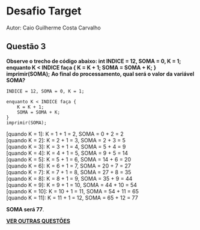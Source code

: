 # Desafio Target

Autor: Caio Guilherme Costa Carvalho


## Questão 3
**Observe o trecho de código abaixo: int INDICE = 12, SOMA = 0, K = 1; enquanto K < INDICE faça { K = K + 1; SOMA = SOMA + K; } imprimir(SOMA);**
**Ao final do processamento, qual será o valor da variável SOMA?**

    INDICE = 12, SOMA = 0, K = 1;
    
    enquanto K < INDICE faça {
        K = K + 1;
        SOMA = SOMA + K;
    }
    imprimir(SOMA);

[quando K = 1]: K = 1 + 1 = 2, SOMA = 0 + 2 = 2  
[quando K = 2]: K = 2 + 1 = 3, SOMA = 2 + 3 = 5  
[quando K = 3]: K = 3 + 1 = 4, SOMA = 5 + 4 = 9  
[quando K = 4]: K = 4 + 1 = 5, SOMA = 9 + 5 = 14  
[quando K = 5]: K = 5 + 1 = 6, SOMA = 14 + 6 = 20  
[quando K = 6]: K = 6 + 1 = 7, SOMA = 20 + 7 = 27  
[quando K = 7]: K = 7 + 1 = 8, SOMA = 27 + 8 = 35  
[quando K = 8]: K = 8 + 1 = 9, SOMA = 35 + 9 = 44  
[quando K = 9]: K = 9 + 1 = 10, SOMA = 44 + 10 = 54  
[quando K = 10]: K = 10 + 1 = 11, SOMA = 54 + 11 = 65  
[quando K = 11]: K = 11 + 1 = 12, SOMA = 65 + 12 = 77  

**SOMA será 77**.	

[**VER OUTRAS QUESTÕES**](https://github.com/caiogc/desafio-Target#quest%C3%B5es)